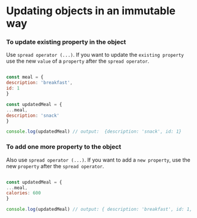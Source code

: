 # Updating objects in an immutable way

### To update existing property in the object

Use `spread operator (...)`. If you want to update the `existing property` use the new `value` of a `property` after the `spread operator`. 

```js

const meal = {
description: 'breakfast',
id: 1
}

const updatedMeal = {
...meal,
description: 'snack'                       
} 

console.log(updatedMeal) // output:  {description: 'snack', id: 1}
```

### To add one more property to the object

Also use `spread operator (...)`. If you want to add a `new property`, use the new  `property` after the `spread operator`. 

```js

const updatedMeal = {
...meal,
calories: 600                                    
}

console.log(updatedMeal) // output: { description: 'breakfast', id: 1, calories: 600}
```

